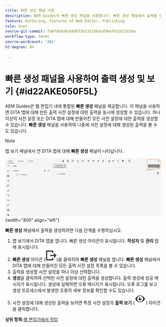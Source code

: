 ```yaml
---
title: 빠른 생성 패널 사용
description: AEM Guides의 빠른 생성 패널을 사용합니다. 빠른 생성 패널에서 출력을 생성하고 보는 방법에 대해 알아봅니다.
feature: Authoring, Features of Web Editor, Publishing
role: User
source-git-commit: fa07db6a9cb8d8f5b133258acd5647631b22e28a
workflow-type: tm+mt
source-wordcount: '261'
ht-degree: 0%

---
```


# 빠른 생성 패널을 사용하여 출력 생성 및 보기 {#id22AKE050F5L}

AEM Guides은 웹 편집기 내에 통합된 **빠른 생성** 패널을 제공합니다. 이 패널을 사용하면 DITA 맵에 대해 만든 출력 사전 설정에 대한 출력을 동시에 생성할 수 있습니다. 하나 이상의 사전 설정 또는 DITA 맵에 대해 만들어진 모든 사전 설정에 대한 출력을 생성할 수 있습니다. **빠른 생성** 패널을 사용하여 나중에 사전 설정에 대해 생성된 출력을 볼 수도 있습니다.

>[!NOTE]
>
> 맵 보기 패널에서 연 DITA 맵에 대해 **빠른 생성** 패널이 나타납니다.

![](images/quick-generate-map-view.png){width="800" align="left"}

**빠른 생성** 패널에서 출력을 생성하려면 다음 단계를 수행하십시오.

1. 맵 보기에서 DITA 맵을 엽니다. 빠른 생성 아이콘이 표시됩니다. **작성자** 및 **관리** 탭에 표시됩니다.
1. **빠른 생성** 아이콘 \(![](images/quick-generate-icon.svg)\)을 클릭하여 **빠른 생성** 패널을 엽니다. **빠른 생성** 패널에서 DITA 맵에 대해 만들어진 모든 출력 사전 설정 목록을 볼 수 있습니다.
1. 출력을 생성할 사전 설정을 하나 이상 선택합니다.
1. **생성**&#x200B;을 클릭하여 선택한 사전 설정에 대한 출력을 생성합니다. 출력 생성에 성공 메시지가 표시됩니다. 생성에 실패하면 오류 메시지가 표시됩니다. 오류 로그를 보고 생성 프로세스에서 발생한 오류의 세부 정보를 확인할 수도 있습니다.
1. 사전 설정에 대해 생성된 출력을 보려면 특정 사전 설정의 **출력 보기** \(![](images/view-output-icon.svg)\) 아이콘을 클릭합니다.

**상위 항목:**[&#x200B;웹 편집기에서 작업](web-editor.md)
